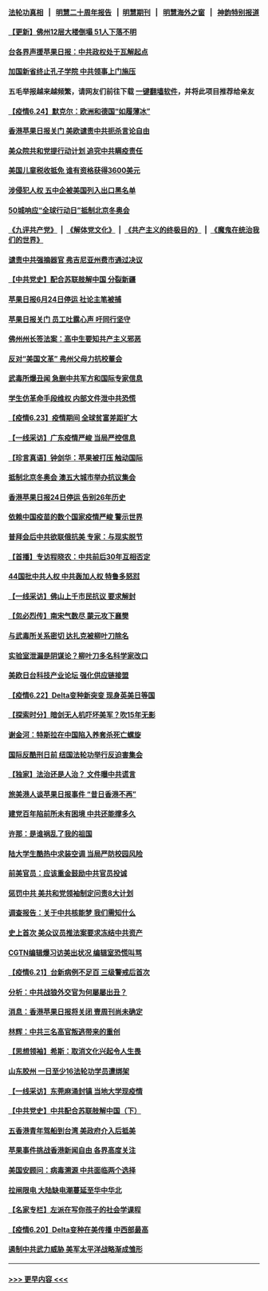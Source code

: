 #### [法轮功真相](https://github.com/gfw-breaker/truth/blob/master/README.md?t=0) &nbsp;&nbsp;|&nbsp;&nbsp; [明慧二十周年报告](https://github.com/gfw-breaker/mh-reports/blob/master/README.md?t=0) &nbsp;&nbsp;|&nbsp;&nbsp;[明慧期刊](https://github.com/gfw-breaker/mh-qikan) &nbsp;&nbsp;|&nbsp;&nbsp; [明慧海外之窗](https://github.com/gfw-breaker/mh-news/blob/master/README.md?t=0) &nbsp;&nbsp;|&nbsp;&nbsp; [神韵特别报道](https://github.com/gfw-breaker/mh-news/blob/master/shenyun.md?t=0)
#### [【更新】佛州12层大楼倒塌 51人下落不明](../pages/nf4514/n13044859.md?t=06250052) 
#### [台各界声援苹果日报：中共政权处于瓦解起点](../pages/nf4514/n13044176.md?t=06250052) 
#### [加国新省终止孔子学院 中共领事上门施压](../pages/nf4514/n13044673.md?t=06250052) 
#### 五毛举报越来越频繁，请网友们前往下载 [一键翻墙软件](https://github.com/gfw-breaker/ssr-accounts)，并将此项目推荐给亲友
#### [【疫情6.24】默克尔：欧洲和德国“如履薄冰”](../pages/nf4514/n13044299.md?t=06250052) 
#### [香港苹果日报关门 美欧谴责中共扼杀言论自由](../pages/nf4514/n13043528.md?t=06250052) 
#### [美众院共和党提行动计划 追究中共瞒疫责任](../pages/nf4514/n13043333.md?t=06250052) 
#### [美国儿童税收抵免 谁有资格获得3600美元](../pages/nf4514/n13043093.md?t=06250052) 
#### [涉侵犯人权 五中企被美国列入出口黑名单](../pages/nf4514/n13043039.md?t=06250052) 
#### [50城响应“全球行动日”抵制北京冬奥会](../pages/nf4514/n13042261.md?t=06250052) 
#### [《九评共产党》](https://github.com/begood0513/9ping.md/blob/master/README.md) &nbsp;|&nbsp; [《解体党文化》](../../../../jtdwh.md/blob/master/README.md)  &nbsp;|&nbsp; [《共产主义的终极目的》](../../../../gczydzjmd.md/blob/master/README.md) &nbsp;|&nbsp; [《魔鬼在统治我们的世界》](../../../../mgztzwmdsj.md/blob/master/README.md) 
#### [谴责中共强摘器官 弗吉尼亚州费市通过决议](../pages/nf4514/n13040108.md?t=06250052) 
#### [【中共党史】配合苏联肢解中国 分裂新疆](../pages/nf4514/n13040700.md?t=06250052) 
#### [苹果日报6月24日停运 社论主笔被捕](../pages/nf4514/n13042538.md?t=06250052) 
#### [苹果日报关门 员工吐露心声 吁同行坚守](../pages/nf4514/n13041284.md?t=06250052) 
#### [佛州州长签法案：高中生要知共产主义邪恶](../pages/nf4514/n13042268.md?t=06250052) 
#### [反对“美国文革” 弗州父母力抗校董会](../pages/nf4514/n13042235.md?t=06250052) 
#### [武毒所爆丑闻 急删中共军方和国际专家信息](../pages/nf4514/n13042124.md?t=06250052) 
#### [学生仿革命手段维权 内部文件泄中共恐慌](../pages/nf4514/n13041887.md?t=06250052) 
#### [【疫情6.23】疫情期间 全球贫富差距扩大](../pages/nf4514/n13041368.md?t=06250052) 
#### [【一线采访】广东疫情严峻 当局严控信息](../pages/nf4514/n13041142.md?t=06250052) 
#### [【珍言真语】钟剑华：苹果被打压 触动国际](../pages/nf4514/n13040536.md?t=06250052) 
#### [抵制北京冬奥会 澳五大城市举办抗议集会](../pages/nf4514/n13041073.md?t=06250052) 
#### [香港苹果日报24日停运 告别26年历史](../pages/nf4514/n13040834.md?t=06250052) 
#### [依赖中国疫苗的数个国家疫情严峻 警示世界](../pages/nf4514/n13040571.md?t=06250052) 
#### [普拜会后中共欲联俄抗美 专家：与现实脱节](../pages/nf4514/n13040336.md?t=06250052) 
#### [【首播】专访程晓农：中共前后30年互相否定](../pages/nf4514/n13040115.md?t=06250052) 
#### [44国批中共人权 中共轰加人权 特鲁多怒怼](../pages/nf4514/n13040139.md?t=06250052) 
#### [【一线采访】佛山上千市民抗议 要求解封](../pages/nf4514/n13040173.md?t=06250052) 
#### [【忽必烈传】南宋气数尽 蒙元攻下襄樊](../pages/nf4514/n13019873.md?t=06250052) 
#### [与武毒所关系密切 达扎克被柳叶刀除名](../pages/nf4514/n13039303.md?t=06250052) 
#### [实验室泄漏是阴谋论？柳叶刀多名科学家改口](../pages/nf4514/n13039794.md?t=06250052) 
#### [美欧日台科技产业论坛 强化供应链接盟](../pages/nf4514/n13039440.md?t=06250052) 
#### [【疫情6.22】Delta变种新突变 现身英美日等国](../pages/nf4514/n13039134.md?t=06250052) 
#### [【探索时分】暗剑无人机吓坏美军？吹15年无影](../pages/nf4514/n13037691.md?t=06250052) 
#### [谢金河：特斯拉在中国陷入养套杀死亡螺旋](../pages/nf4514/n13038669.md?t=06250052) 
#### [国际反酷刑日前 纽国法轮功举行反迫害集会](../pages/nf4514/n13037950.md?t=06250052) 
#### [【独家】法治还是人治？ 文件曝中共谎言](../pages/nf4514/n13014000.md?t=06250052) 
#### [旅美港人谈苹果日报事件 “昔日香港不再”](../pages/nf4514/n13038130.md?t=06250052) 
#### [建党百年陷前所未有困境 中共还能撑多久](../pages/nf4514/n13037552.md?t=06250052) 
#### [许那：是谁祸乱了我的祖国](../pages/nf4514/n13037641.md?t=06250052) 
#### [陆大学生酷热中求装空调 当局严防校园风险](../pages/nf4514/n13037571.md?t=06250052) 
#### [前美官员：应该重金鼓励中共官员投诚](../pages/nf4514/n13037647.md?t=06250052) 
#### [惩罚中共 美共和党领袖制定问责8大计划](../pages/nf4514/n13037557.md?t=06250052) 
#### [调查报告：关于中共核能梦 我们需知什么](../pages/nf4514/n13037513.md?t=06250052) 
#### [史上首次 美众议员推法案要求冻结中共资产](../pages/nf4514/n13037303.md?t=06250052) 
#### [CGTN编辑爆习访美出状况 编辑室恐慌叫骂](../pages/nf4514/n13037165.md?t=06250052) 
#### [【疫情6.21】台新病例不足百 三级警戒后首次](../pages/nf4514/n13036526.md?t=06250052) 
#### [分析：中共战狼外交官为何屡屡出丑？](../pages/nf4514/n13036398.md?t=06250052) 
#### [消息：香港苹果日报将关闭 壹周刊尚未确定](../pages/nf4514/n13036460.md?t=06250052) 
#### [林辉：中共三名高官叛逃带来的重创](../pages/nf4514/n13035206.md?t=06250052) 
#### [【思想领袖】希斯：取消文化兴起令人生畏](../pages/nf4514/n13015930.md?t=06250052) 
#### [山东胶州 一日至少16法轮功学员遭绑架](../pages/nf4514/n13034634.md?t=06250052) 
#### [【一线采访】东莞麻涌封镇 当地大学现疫情](../pages/nf4514/n13035544.md?t=06250052) 
#### [【中共党史】中共配合苏联肢解中国（下）](../pages/nf4514/n13035660.md?t=06250052) 
#### [五香港青年驾船到台湾 美政府介入后抵美](../pages/nf4514/n13035671.md?t=06250052) 
#### [苹果事件挑战香港新闻自由 各界高度关注](../pages/nf4514/n13035369.md?t=06250052) 
#### [美国安顾问：病毒溯源 中共面临两个选择](../pages/nf4514/n13035220.md?t=06250052) 
#### [拉闸限电 大陆缺电潮蔓延至华中华北](../pages/nf4514/n13034992.md?t=06250052) 
#### [【名家专栏】左派在写你孩子的社会学课程](../pages/nf4514/n13034853.md?t=06250052) 
#### [【疫情6.20】Delta变种在美传播 中西部最高](../pages/nf4514/n13034377.md?t=06250052) 
#### [遏制中共武力威胁 美军太平洋战略渐成雏形](../pages/nf4514/n13033705.md?t=06250052) 

----
#### [ >>> 更早内容 <<< ](../indexes/nf4514-earlier.md)
